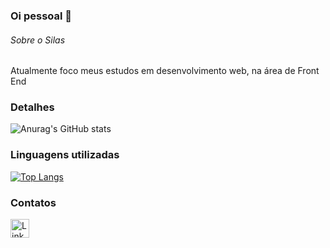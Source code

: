 ### Oi pessoal 👋

###### Sobre o Silas
Atualmente foco meus estudos em desenvolvimento web, na área de Front End

### Detalhes
![Anurag's GitHub stats](https://github-readme-stats.vercel.app/api?username=SilasHikaru&show_icons=true&theme=radical)


### Linguagens utilizadas
[![Top Langs](https://github-readme-stats.vercel.app/api/top-langs/?username=SilasHikaru&hide_progress=true)](https://github.com/anuraghazra/github-readme-stats)

### Contatos
[<img src='https://img.shields.io/badge/LinkedIn-0077B5?style=for-the-badge&logo=linkeding&logoColor=white' alt='LinkedIn' height='30'>](https://www.linkedin.com/in/silas-hiuga-71a761206/)
